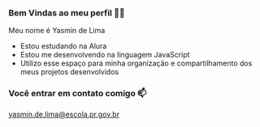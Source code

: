 ### Bem Vindas ao meu perfil 💜🌟

Meu nome é Yasmin de Lima

- Estou estudando na Alura
- Estou me desenvolvendo na linguagem JavaScript
- Utilizo esse espaço para minha organização e compartilhamento dos meus projetos desenvolvidos

### Você entrar em contato comigo 📫

yasmin.de.lima@escola.pr.gov.br
